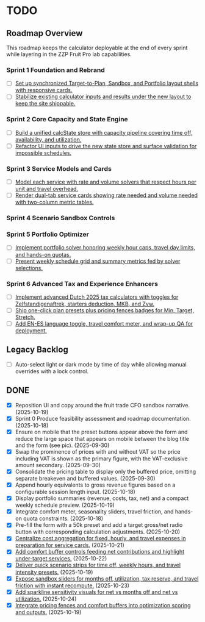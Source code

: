# TODO

## Roadmap Overview
This roadmap keeps the calculator deployable at the end of every sprint while layering in the ZZP Fruit Pro lab capabilities.

### Sprint 1 Foundation and Rebrand
- [ ] [Set up synchronized Target-to-Plan, Sandbox, and Portfolio layout shells with responsive cards.](ROADMAP.md#task-12-set-up-synchronized-target-to-plan-sandbox-and-portfolio-layout-shells-with-responsive-cards)
- [ ] [Stabilize existing calculator inputs and results under the new layout to keep the site shippable.](ROADMAP.md#task-13-stabilize-existing-calculator-inputs-and-results-under-the-new-layout-to-keep-the-site-shippable)

### Sprint 2 Core Capacity and State Engine
- [ ] [Build a unified calcState store with capacity pipeline covering time off, availability, and utilization.](ROADMAP.md#task-21-build-a-unified-calcstate-store-with-capacity-pipeline-covering-time-off-availability-and-utilization)
- [ ] [Refactor UI inputs to drive the new state store and surface validation for impossible schedules.](ROADMAP.md#task-22-refactor-ui-inputs-to-drive-the-new-state-store-and-surface-validation-for-impossible-schedules)

### Sprint 3 Service Models and Cards
- [ ] [Model each service with rate and volume solvers that respect hours per unit and travel overhead.](ROADMAP.md#task-31-model-each-service-with-rate-and-volume-solvers-that-respect-hours-per-unit-and-travel-overhead)
- [ ] [Render dual-tab service cards showing rate needed and volume needed with two-column metric tables.](ROADMAP.md#task-32-render-dual-tab-service-cards-showing-rate-needed-and-volume-needed-with-two-column-metric-tables)

### Sprint 4 Scenario Sandbox Controls

### Sprint 5 Portfolio Optimizer
- [ ] [Implement portfolio solver honoring weekly hour caps, travel day limits, and hands-on quotas.](ROADMAP.md#task-51-implement-portfolio-solver-honoring-weekly-hour-caps-travel-day-limits-and-hands-on-quotas)
- [ ] [Present weekly schedule grid and summary metrics fed by solver selections.](ROADMAP.md#task-53-present-weekly-schedule-grid-and-summary-metrics-fed-by-solver-selections)

### Sprint 6 Advanced Tax and Experience Enhancers
- [ ] [Implement advanced Dutch 2025 tax calculators with toggles for Zelfstandigenaftrek, starters deduction, MKB, and Zvw.](ROADMAP.md#task-61-implement-advanced-dutch-2025-tax-calculators-with-toggles-for-zelfstandigenaftrek-starters-deduction-mkb-and-zvw)
- [ ] [Ship one-click plan presets plus pricing fences badges for Min, Target, Stretch.](ROADMAP.md#task-62-ship-one-click-plan-presets-plus-pricing-fences-badges-for-min-target-stretch)
- [ ] [Add EN-ES language toggle, travel comfort meter, and wrap-up QA for deployment.](ROADMAP.md#task-63-add-en-es-language-toggle-travel-comfort-meter-and-wrap-up-qa-for-deployment)

## Legacy Backlog
- [ ] Auto-select light or dark mode by time of day while allowing manual overrides with a lock control.

## DONE
- [x] Reposition UI and copy around the fruit trade CFO sandbox narrative. (2025-10-19)
- [x] Sprint 0 Produce feasibility assessment and roadmap documentation. (2025-10-18)
- [x] Ensure on mobile that the preset buttons appear above the form and reduce the large space that appears on mobile between the blog title and the form (see pic). (2025-09-30)
- [x] Swap the prominence of prices with and without VAT so the price including VAT is shown as the primary figure, with the VAT-exclusive amount secondary. (2025-09-30)
- [x] Consolidate the pricing table to display only the buffered price, omitting separate breakeven and buffered values. (2025-09-30)
- [x] Append hourly equivalents to gross revenue figures based on a configurable session length input. (2025-10-18)
- [x] Display portfolio summaries (revenue, costs, tax, net) and a compact weekly schedule preview. (2025-10-19)
- [x] Integrate comfort meter, seasonality sliders, travel friction, and hands-on quota constraints. (2025-10-18)
- [x] Pre-fill the form with a 50k preset and add a target gross/net radio button with corresponding calculation adjustments. (2025-10-20)
- [x] [Centralize cost aggregation for fixed, hourly, and travel expenses in preparation for service cards.](ROADMAP.md#task-23-centralize-cost-aggregation-for-fixed-hourly-and-travel-expenses-in-preparation-for-service-cards) (2025-10-21)
- [x] [Add comfort buffer controls feeding net contributions and highlight under-target services.](ROADMAP.md#task-33-add-comfort-buffer-controls-feeding-net-contributions-and-highlight-under-target-services) (2025-10-22)
- [x] [Deliver quick scenario strips for time off, weekly hours, and travel intensity presets.](ROADMAP.md#task-41-deliver-quick-scenario-strips-for-time-off-weekly-hours-and-travel-intensity-presets) (2025-10-19)
- [x] [Expose sandbox sliders for months off, utilization, tax reserve, and travel friction with instant recompute.](ROADMAP.md#task-42-expose-sandbox-sliders-for-months-off-utilization-tax-reserve-and-travel-friction-with-instant-recompute) (2025-10-23)
- [x] [Add sparkline sensitivity visuals for net vs months off and net vs utilization.](ROADMAP.md#task-43-add-sparkline-sensitivity-visuals-for-net-vs-months-off-and-net-vs-utilization) (2025-10-24)
- [x] [Integrate pricing fences and comfort buffers into optimization scoring and outputs.](ROADMAP.md#task-52-integrate-pricing-fences-and-comfort-buffers-into-optimization-scoring-and-outputs) (2025-10-19)
